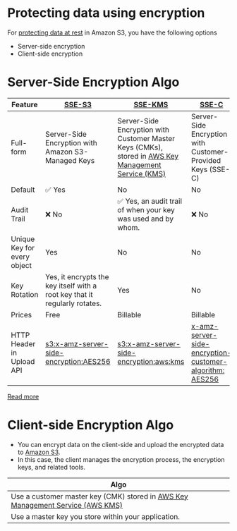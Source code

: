 # Protecting data using encryption

For [protecting data at rest](https://docs.aws.amazon.com/AmazonS3/latest/userguide/UsingEncryption.html) in Amazon S3, you have the following options
- Server-side encryption
- Client-side encryption

# Server-Side Encryption Algo

| Feature                     | [SSE-S3](https://docs.aws.amazon.com/AmazonS3/latest/userguide/UsingServerSideEncryption.html)                                 | [SSE-KMS](https://docs.aws.amazon.com/AmazonS3/latest/userguide/UsingKMSEncryption.html)                                                                               | [SSE-C](https://docs.aws.amazon.com/AmazonS3/latest/userguide/ServerSideEncryptionCustomerKeys.html)                                                   |
|-----------------------------|--------------------------------------------------------------------------------------------------------------------------------|------------------------------------------------------------------------------------------------------------------------------------------------------------------------|--------------------------------------------------------------------------------------------------------------------------------------------------------|
| Full-form                   | Server-Side Encryption with Amazon S3-Managed Keys                                                                             | Server-Side Encryption with Customer Master Keys (CMKs), stored in [AWS Key Management Service (KMS)](../../../2c_SecurityServices/1_DataProtectionServices/AWSKMS.md) | Server-Side Encryption with Customer-Provided Keys (SSE-C)                                                                                             |
| Default                     | :white_check_mark: Yes                                                                                                         | No                                                                                                                                                                     | No                                                                                                                                                     |
| Audit Trail                 | :x: No                                                                                                                         | :white_check_mark: Yes, an audit trail of when your key was used and by whom.                                                                                          | :x: No                                                                                                                                                 |
| Unique Key for every object | Yes                                                                                                                            | No                                                                                                                                                                     | No                                                                                                                                                     |
| Key Rotation                | Yes, it encrypts the key itself with a root key that it regularly rotates.                                                     | Yes                                                                                                                                                                    | No                                                                                                                                                     |
| Prices                      | Free                                                                                                                           | Billable                                                                                                                                                               | Billable                                                                                                                                               |
| HTTP Header in Upload API   | [s3:x-amz-server-side-encryption:AES256](https://docs.aws.amazon.com/AmazonS3/latest/userguide/UsingServerSideEncryption.html) | [s3:x-amz-server-side-encryption:aws:kms](https://docs.aws.amazon.com/AmazonS3/latest/userguide/UsingServerSideEncryption.html)                                        | [x-amz-server-side-encryption-customer-algorithm: AES256](https://docs.aws.amazon.com/AmazonS3/latest/userguide/ServerSideEncryptionCustomerKeys.html) |

[Read more](https://docs.aws.amazon.com/AmazonS3/latest/userguide/security-best-practices.html#server-side)

# Client-side Encryption Algo
- You can encrypt data on the client-side and upload the encrypted data to [Amazon S3](../Readme.md).
- In this case, the client manages the encryption process, the encryption keys, and related tools.

| Algo                                                                                                                                              |
|---------------------------------------------------------------------------------------------------------------------------------------------------|
| Use a customer master key (CMK) stored in [AWS Key Management Service (AWS KMS)](../../../2c_SecurityServices/1_DataProtectionServices/AWSKMS.md) |
| Use a master key you store within your application.                                                                                               |
